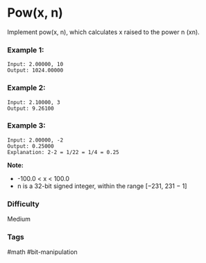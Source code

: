# Pow(x, n)

Implement pow(x, n), which calculates x raised to the power n (xn).

### Example 1:

```
Input: 2.00000, 10
Output: 1024.00000
```

### Example 2:

```
Input: 2.10000, 3
Output: 9.26100
```

### Example 3:

```
Input: 2.00000, -2
Output: 0.25000
Explanation: 2-2 = 1/22 = 1/4 = 0.25
```

**Note:**

- -100.0 < x < 100.0
- n is a 32-bit signed integer, within the range [−231, 231 − 1]

### Difficulty

Medium

### Tags

#math #bit-manipulation
